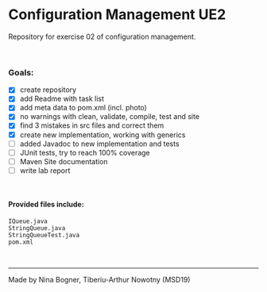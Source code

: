 # Configuration Management UE2

Repository for exercise 02 of configuration management.

<br />  

### Goals:

- [x] create repository
- [x] add Readme with task list
- [x] add meta data to pom.xml (incl. photo)
- [x] no warnings with clean, validate, compile, test and site
- [x] find 3 mistakes in src files and correct them
- [x] create new implementation, working with generics
- [ ] added Javadoc to new implementation and tests
- [ ] JUnit tests, try to reach 100% coverage
- [ ] Maven Site documentation
- [ ] write lab report

<br />  

#### Provided files include:

    IQueue.java
    StringQueue.java
    StringQueueTest.java
    pom.xml

<br />  

***

Made by Nina Bogner, Tiberiu-Arthur Nowotny (MSD19)
